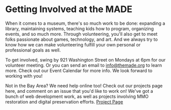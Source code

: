 # Getting Involved at the MADE

When it comes to a museum, there's so much work to be done: expanding a library, maintaining systems, teaching kids how to program, organizing events, and so much more. Through volunteering, you'll also get to meet folks passionate about games, technology, and art. And we always try to know how we can make volunteering fulfill your own personal or professional goals as well.

To get involved, swing by 921 Washington Street on Mondays at 6pm for our volunteer meeting. Or you can send an email to info@themade.org to learn more. Check out our Event Calendar for more info. We look forward to working with you!

Not in the Bay Area? We need help online too! Check out our projects page here, and comment on an issue that you'd like to work on! We've got a bunch of web development work, as well as projects involving MMO restoration and digital preservation efforts. [Project Page](https://github.com/orgs/Museum-of-Art-and-Digital-Entertainment/projects/14)
